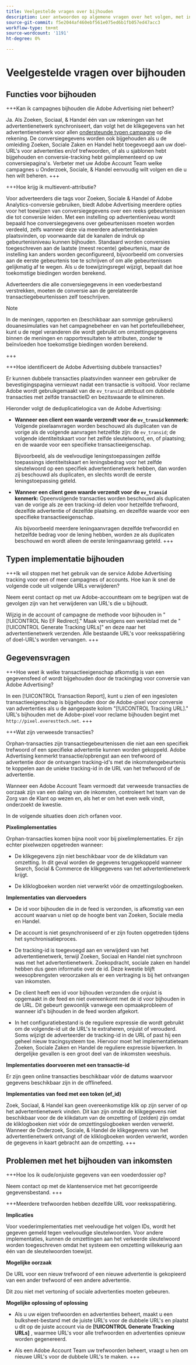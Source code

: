 ```yaml
---
title: Veelgestelde vragen over bijhouden
description: Leer antwoorden op algemene vragen over het volgen, met inbegrip van het oplossen van problemenkwesties.
source-git-commit: f5e2044af460ebf561e075ed6b1fb057ed47acc3
workflow-type: tm+mt
source-wordcount: '1191'
ht-degree: 0%

---
```


# Veelgestelde vragen over bijhouden

## Functies voor bijhouden

+++Kan ik campagnes bijhouden die Adobe Advertising niet beheert?

Ja. Als Zoeken, Sociaal, &amp; Handel één van uw rekeningen van het advertentienetwerk synchroniseert, dan volgt het de klikgegevens van het advertentienetwerk voor allen [ondersteunde typen campagne](/help/search-social-commerce/introduction/supported-inventory.md) op die rekening. De conversiegegevens worden ook bijgehouden als u de omleiding Zoeken, Sociale Zaken en Handel hebt toegevoegd aan uw doel-URL&#39;s voor advertenties en/of trefwoorden, of als u sjablonen hebt bijgehouden en conversie-tracking hebt geïmplementeerd op uw conversiepagina&#39;s. Verbeter met uw Adobe Account Team welke campagnes u Onderzoek, Sociale, &amp; Handel eenvoudig wilt volgen en die u hen wilt beheren.
+++

+++Hoe krijg ik multievent-attributie?

Voor adverteerders die tags voor Zoeken, Sociale &amp; Handel of Adobe Analytics-conversie gebruiken, biedt Adobe Advertising meerdere opties voor het toewijzen van conversiegegevens over een reeks gebeurtenissen die tot conversie leiden. Met een instelling op advertentieniveau wordt bepaald hoe conversiegegevens over gebeurtenissen moeten worden verdeeld, zelfs wanneer deze via meerdere advertentiekanalen plaatsvinden, op voorwaarde dat de kanalen de indruk op gebeurtenisniveau kunnen bijhouden. Standaard worden conversies toegeschreven aan de laatste (meest recente) gebeurtenis, maar de instelling kan anders worden geconfigureerd, bijvoorbeeld om conversies aan de eerste gebeurtenis toe te schrijven of om alle gebeurtenissen gelijkmatig af te wegen. Als u de toewijzingsregel wijzigt, bepaalt dat hoe toekomstige biedingen worden berekend.

Adverteerders die alle conversiegegevens in een voederbestand verstrekken, moeten de conversie aan de gerelateerde transactiegebeurtenissen zelf toeschrijven.

>[!NOTE]
>
>In de meningen, rapporten en (beschikbaar aan sommige gebruikers) douanesimulaties van het campagnebeheer en van het portefeuillebeheer, kunt u de regel veranderen die wordt gebruikt om omzettingsgegevens binnen de meningen en rapportresultaten te attributen, zonder te beïnvloeden hoe toekomstige biedingen worden berekend.

+++

+++Hoe identificeert de Adobe Advertising dubbele transacties?

Er kunnen dubbele transacties plaatsvinden wanneer een gebruiker de bevestigingspagina vernieuwt nadat een transactie is voltooid. Voor reclame Adobe wordt gebruikgemaakt van de `ev_transid` attribuut om dubbele transacties met zelfde transactieID en bezitswaarde te elimineren.

Hieronder volgt de deduplicatielogica van de Adobe Advertising:

* **Wanneer een client een waarde verzendt voor de `ev_transid` kenmerk:** Volgende pixelaanvragen worden beschouwd als duplicaten van de vorige als de volgende aanvragen hetzelfde zijn: de `ev_transid`; de volgende identiteitskaart voor het zelfde sleutelwoord, en, of plaatsing; en de waarde voor een specifieke transactieeigenschap.

  Bijvoorbeeld, als de veelvoudige leningstoepassingen zelfde toepassings identiteitskaart en leningsbedrag voor het zelfde sleutelwoord op een specifiek advertentienetwerk hebben, dan worden zij beschouwd als duplicaten, en slechts wordt de eerste leningstoepassing geteld.

* **Wanneer een client geen waarde verzendt voor de `ev_transid` kenmerk:** Opeenvolgende transacties worden beschouwd als duplicaten van de vorige als ze een tracking-id delen voor hetzelfde trefwoord, dezelfde advertentie of dezelfde plaatsing. en dezelfde waarde voor een specifieke transactieeigenschap.

  Als bijvoorbeeld meerdere leningaanvragen dezelfde trefwoordid en hetzelfde bedrag voor de lening hebben, worden ze als duplicaten beschouwd en wordt alleen de eerste leningaanvraag geteld.
+++

## Typen implementatie bijhouden

+++Ik wil stoppen met het gebruik van de service Adobe Advertising tracking voor een of meer campagnes of accounts. Hoe kan ik snel de volgende code uit volgende URLs verwijderen?

Neem eerst contact op met uw Adobe-accountteam om te begrijpen wat de gevolgen zijn van het verwijderen van URL&#39;s die u bijhoudt.

Wijzig in de account of campagne de methode voor bijhouden in &quot;[!UICONTROL No EF Redirect].&quot; Maak vervolgens een werkblad met de &quot;[!UICONTROL Generate Tracking URLs]&quot; en deze naar het advertentienetwerk verzenden. Alle bestaande URL&#39;s voor reeksspatiëring of doel-URL&#39;s worden vervangen.
+++

## Gegevensvragen

+++Hoe weet ik welke transactieeigenschap afkomstig is van een gegevensfeed of wordt bijgehouden door de trackingtag voor conversie van Adobe Advertising?

In een [!UICONTROL Transaction Report], kunt u zien of een ingesloten transactieeigenschap is bijgehouden door de Adobe-pixel voor conversie van advertenties als u de aangepaste kolom &quot;[!UICONTROL Tracking URL].&quot; URL&#39;s bijhouden met de Adobe-pixel voor reclame bijhouden begint met `http://pixel.everesttech.net`.
+++

+++Wat zijn verweesde transacties?

Orphan-transacties zijn transactiegebeurtenissen die niet aan een specifiek trefwoord of een specifieke advertentie kunnen worden gekoppeld. Adobe Advertising kenmerkt transactie/opbrengst aan een trefwoord of advertentie door de ontvangen tracking-id&#39;s met de inkomstengebeurtenis te koppelen aan de unieke tracking-id in de URL van het trefwoord of de advertentie.

Wanneer een Adobe Account Team vermoedt dat verweesde transacties de oorzaak zijn van een daling van de inkomsten, controleert het team van de Zorg van de Klant op wezen en, als het er om het even welk vindt, onderzoekt de kwestie.

In de volgende situaties doen zich orfanen voor.

**Pixelimplementaties**

Orphan-transacties komen bijna nooit voor bij pixelimplementaties. Er zijn echter pixelwezen opgetreden wanneer:

* De klikgegevens zijn niet beschikbaar voor de de klikdatum van omzetting. In dit geval worden de gegevens teruggekoppeld wanneer Search, Social &amp; Commerce de klikgegevens van het advertentienetwerk krijgt.

* De kliklogboeken worden niet verwerkt vóór de omzettingslogboeken.

**Implementaties van diervoeders**

* De id voor bijhouden die in de feed is verzonden, is afkomstig van een account waarvan u niet op de hoogte bent van Zoeken, Sociale media en Handel.

* De account is niet gesynchroniseerd of er zijn fouten opgetreden tijdens het synchronisatieproces.

* De tracking-id is toegevoegd aan en verwijderd van het advertentienetwerk, terwijl Zoeken, Sociaal en Handel niet synchroon was met het advertentienetwerk. Zoekopdracht, sociale zaken en handel hebben dus geen informatie over de id. Deze kwestie blijft weesopbrengsten veroorzaken als er een vertraging is bij het ontvangen van inkomsten.

* De client heeft een id voor bijhouden verzonden die onjuist is opgemaakt in de feed en niet overeenkomt met de id voor bijhouden in de URL. Dit gebeurt gewoonlijk vanwege een opmaakprobleem of wanneer id&#39;s bijhouden in de feed worden afgekort.

* In het configuratiebestand is de reguliere expressie die wordt gebruikt om de volgende-id uit de URL&#39;s te extraheren, onjuist of verouderd. Soms wijzigt de adverteerder de tracking-id in de URL of past hij een geheel nieuw tracingsysteem toe. Hiervoor moet het implementatieteam Zoeken, Sociale Zaken en Handel de reguliere expressie bijwerken. In dergelijke gevallen is een groot deel van de inkomsten weeshuis.

**Implementaties doorvoeren met een transactie-id**

Er zijn geen online transacties beschikbaar vóór de datums waarvoor gegevens beschikbaar zijn in de offlinefeed.

**Implementaties van feed met een token (ef_id)**

Zoek, Sociaal, &amp; Handel kan geen overeenkomstige klik op zijn server of op het advertentienetwerk vinden. Dit kan zijn omdat de klikgegevens niet beschikbaar voor de de klikdatum van de omzetting of (zelden) zijn omdat de kliklogboeken niet vóór de omzettingslogboeken werden verwerkt. Wanneer de Onderzoek, Sociale, &amp; Handel de klikgegevens van het advertentienetwerk ontvangt of de kliklogboeken worden verwerkt, worden de gegevens in kaart gebracht aan de omzetting.
+++

## Problemen met het bijhouden van inkomsten

+++Hoe los ik oude/onjuiste gegevens van een voederdossier op?

Neem contact op met de klantenservice met het gecorrigeerde gegevensbestand.
+++

+++Meerdere trefwoorden hebben dezelfde URL voor reeksspatiëring.

**Implicaties**

Voor voederimplementaties met veelvoudige het volgen IDs, wordt het gegeven gemeld tegen veelvoudige sleutelwoorden. Voor andere implementaties, kunnen de omzettingen aan het verkeerde sleutelwoord worden toegeschreven omdat het systeem een omzetting willekeurig aan één van de sleutelwoorden toewijst.

**Mogelijke oorzaak**

De URL voor een nieuw trefwoord of een nieuwe advertentie is gekopieerd van een ander trefwoord of een andere advertentie.

Dit zou niet met vertoning of sociale advertenties moeten gebeuren.

**Mogelijke oplossing of oplossing**

* Als u uw eigen trefwoorden en advertenties beheert, maakt u een bulksheet-bestand met de juiste URL&#39;s voor de dubbele URL&#39;s en plaatst u dit op de juiste account via de **[!UICONTROL Generate Tracking URLs]** , waarmee URL&#39;s voor alle trefwoorden en advertenties opnieuw worden gegenereerd.

* Als een Adobe Account Team uw trefwoorden beheert, vraagt u hen om nieuwe URL&#39;s voor de dubbele URL&#39;s te maken.
+++
